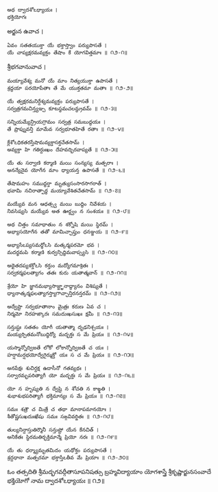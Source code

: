 	అథ ద్వాదశోఽధ్యాయః ।
	భక్తియోగః

అర్జున ఉవాచ ।

	ఏవం సతతయుక్తా యే భక్తాస్త్వాం పర్యుపాసతే ।
	యే చాప్యక్షరమవ్యక్తం తేషాం కే యోగవిత్తమాః ॥ ౧౨-౧॥

శ్రీభగవానువాచ ।

	మయ్యావేశ్య మనో యే మాం నిత్యయుక్తా ఉపాసతే ।
	శ్రద్ధయా పరయోపేతాః తే మే యుక్తతమా మతాః ॥ ౧౨-౨॥

	యే త్వక్షరమనిర్దేశ్యమవ్యక్తం పర్యుపాసతే ।
	సర్వత్రగమచిన్త్యఞ్చ కూటస్థమచలన్ధ్రువమ్ ॥ ౧౨-౩॥

	సన్నియమ్యేన్ద్రియగ్రామం సర్వత్ర సమబుద్ధయః ।
	తే ప్రాప్నువన్తి మామేవ సర్వభూతహితే రతాః ॥ ౧౨-౪॥

	క్లేశోఽధికతరస్తేషామవ్యక్తాసక్తచేతసామ్ ।
	అవ్యక్తా హి గతిర్దుఃఖం దేహవద్భిరవాప్యతే ॥ ౧౨-౫॥

	యే తు సర్వాణి కర్మాణి మయి సంన్యస్య మత్పరాః ।
	అనన్యేనైవ యోగేన మాం ధ్యాయన్త ఉపాసతే ॥ ౧౨-౬॥

	తేషామహం సముద్ధర్తా మృత్యుసంసారసాగరాత్ ।
	భవామి నచిరాత్పార్థ మయ్యావేశితచేతసామ్ ॥ ౧౨-౭॥

	మయ్యేవ మన ఆధత్స్వ మయి బుద్ధిం నివేశయ ।
	నివసిష్యసి మయ్యేవ అత ఊర్ధ్వం న సంశయః ॥ ౧౨-౮॥

	అథ చిత్తం సమాధాతుం న శక్నోషి మయి స్థిరమ్ ।
	అభ్యాసయోగేన తతో మామిచ్ఛాప్తుం ధనఞ్జయ ॥ ౧౨-౯॥

	అభ్యాసేఽప్యసమర్థోఽసి మత్కర్మపరమో భవ ।
	మదర్థమపి కర్మాణి కుర్వన్సిద్ధిమవాప్స్యసి ॥ ౧౨-౧౦॥

	అథైతదప్యశక్తోఽసి కర్తుం మద్యోగమాశ్రితః ।
	సర్వకర్మఫలత్యాగం తతః కురు యతాత్మవాన్ ॥ ౧౨-౧౧॥

	శ్రేయో హి జ్ఞానమభ్యాసాజ్జ్ఞానాద్ధ్యానం విశిష్యతే ।
	ధ్యానాత్కర్మఫలత్యాగస్త్యాగాచ్ఛాన్తిరనన్తరమ్ ॥ ౧౨-౧౨॥

	అద్వేష్టా సర్వభూతానాం మైత్రః కరుణ ఏవ చ ।
	నిర్మమో నిరహఙ్కారః సమదుఃఖసుఖః క్షమీ ॥ ౧౨-౧౩॥

	సన్తుష్టః సతతం యోగీ యతాత్మా దృఢనిశ్చయః ।
	మయ్యర్పితమనోబుద్ధిర్యో మద్భక్తః స మే ప్రియః ॥ ౧౨-౧౪॥

	యస్మాన్నోద్విజతే లోకో లోకాన్నోద్విజతే చ యః ।
	హర్షామర్షభయోద్వేగైర్ముక్తో యః స చ మే ప్రియః ॥ ౧౨-౧౫॥

	అనపేక్షః శుచిర్దక్ష ఉదాసీనో గతవ్యథః ।
	సర్వారమ్భపరిత్యాగీ యో మద్భక్తః స మే ప్రియః ॥ ౧౨-౧౬॥

	యో న హృష్యతి న ద్వేష్టి న శోచతి న కాఙ్క్షతి ।
	శుభాశుభపరిత్యాగీ భక్తిమాన్యః స మే ప్రియః ॥ ౧౨-౧౭॥

	సమః శత్రౌ చ మిత్రే చ తథా మానాపమానయోః ।
	శీతోష్ణసుఖదుఃఖేషు సమః సఙ్గవివర్జితః ॥ ౧౨-౧౮॥

	తుల్యనిన్దాస్తుతిర్మౌనీ సన్తుష్టో యేన కేనచిత్ ।
	అనికేతః స్థిరమతిర్భక్తిమాన్మే ప్రియో నరః ॥ ౧౨-౧౯॥

	యే తు ధర్మ్యామృతమిదం యథోక్తం పర్యుపాసతే ।
	శ్రద్దధానా మత్పరమా భక్తాస్తేఽతీవ మే ప్రియాః ॥ ౧౨-౨౦॥


ఓం తత్సదితి శ్రీమద్భగవద్గీతాసూపనిషత్సు
బ్రహ్మవిద్యాయాం యోగశాస్త్రే శ్రీకృష్ణార్జునసంవాదే
భక్తియోగో నామ ద్వాదశోఽధ్యాయః ॥ ౧౨॥